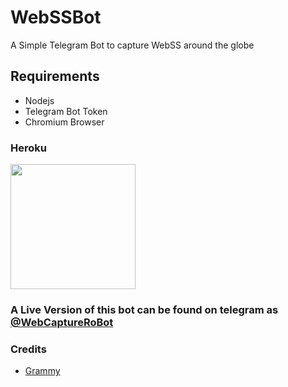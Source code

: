 # WebSSBot
A Simple Telegram Bot to capture WebSS around the globe

## Requirements
- Nodejs
- Telegram Bot Token
- Chromium Browser 
### Heroku
<p><a href="https://heroku.com/deploy?template=https://github.com/VegetaxD/WebSSBot"><img src="https://img.shields.io/badge/Deploy%20To%20Heroku-blueviolet?style=for-the-badge&logo=heroku" width="200""/></a></p>

### A Live Version of this bot can be found on telegram as [@WebCaptureRoBot](https://t.me/WebCaptureRoBot)
  
### Credits
- [Grammy](https://github.com/grammyjs/grammY)
